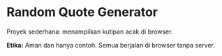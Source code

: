 # Random Quote Generator

Proyek sederhana: menampilkan kutipan acak di browser.  


**Etika:** Aman dan hanya contoh. Semua berjalan di browser tanpa server.
